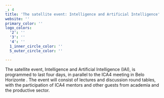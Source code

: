 ```yaml
---
_: 4
title: 'The satellite event: Intelligence and Artificial Intelligence'
website: ''
primary_color: ''
logo_colors:
  '2': ''
  '3': ''
  '4': ''
  1_inner_circle_color: ''
  5_outer_circle_color: ''

---
```

The satellite event, Intelligence and Artificial Intelligence (IAI),  is programmed to last four days, in parallel to the ICA4 meeting in Belo Horizonte . The event will consist of lectures and discussion round tables, with the participation of ICA4 mentors and other guests from academia and the productive sector.